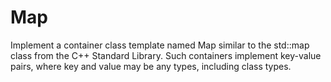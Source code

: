 # Map

Implement a container class template named Map similar to the std::map class from the C++ Standard Library. Such containers implement key-value pairs, where key and value may be any types, including class types. 
